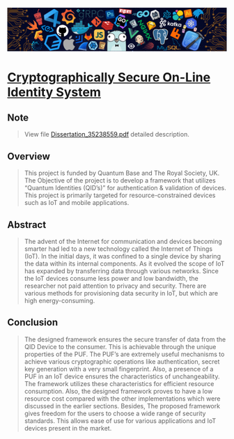 ![](https://github.com/PanduKonala/PanduKonala/blob/main/header_.png)
<br>
# [Cryptographically Secure On-Line Identity System](https://pandukonala.github.io/blog-projects/quantum/quantum.html)
## Note
> View file [Dissertation_35238559.pdf](https://github.com/PanduKonala/Cryptographically-Secure-On-Line-Identity-System/blob/33e87510a4df5c9ca99a4e23b15314574cef3915/Dissertation_35238559.pdf) detailed description.
## Overview
> This project is funded by Quantum Base and The Royal Society, UK. The Objective of the project is to develop a framework that utilizes “Quantum Identities (QID’s)” for authentication & validation of devices. This project is primarily targeted for resource-constrained devices such as IoT and mobile applications.

## Abstract

> The advent of the Internet for communication and devices becoming smarter had led to a new technology called the Internet of Things (IoT). In the initial days, it was confined to a single device by sharing the data within its internal components. As it evolved the scope of IoT has expanded by transferring data through various networks. Since the IoT devices consume less power and low bandwidth, the researcher not paid attention to privacy and security. There are various methods for provisioning data security in IoT, but which are high energy-consuming.

## Conclusion
> The designed framework ensures the secure transfer of data from the QID Device to the consumer. This is achievable through the unique properties of the PUF. The PUF’s are extremely useful mechanisms to achieve various cryptographic operations like authentication, secret key generation with a very small fingerprint. Also, a presence of a PUF in an IoT device ensures the characteristics of unchangeability. The framework utilizes these characteristics for efficient resource consumption. Also, the designed framework proves to have a low resource cost compared with the other implementations which were discussed in the earlier sections. Besides, The proposed framework gives freedom for the users to choose a wide range of security standards. This allows ease of use for various applications and IoT devices present in the market.
